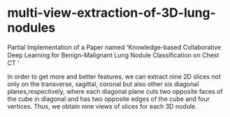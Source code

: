 # multi-view-extraction-of-3D-lung-nodules
Partial Implementation of a Paper named 'Knowledge-based Collaborative Deep Learning for Benign-Malignant Lung Nodule Classiﬁcation on Chest CT '

In order to get more and better features, we can extract nine 2D slices not only on the transverse, sagittal, coronal but also other six diagonal planes,respectively, where each diagonal plane cuts two opposite faces of the cube in diagonal and has two opposite edges of
the cube and four vertices. Thus, we obtain nine views of slices for each 3D nodule.
